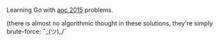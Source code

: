Learning Go with [aoc 2015](http://adventofcode.com) problems.

(there is almost no algorithmic thought in these solutions, they're simply brute-force:  ¯\_(ツ)_/¯
